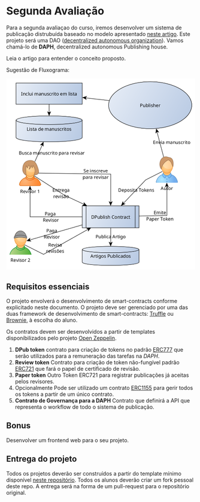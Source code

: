 # Segunda Avaliação

Para a segunda avaliaçao do curso, iremos desenvolver um sistema de publicação distrubuída baseado no modelo apresentado [neste artigo](https://www.scielo.br/j/mioc/a/pGbLcFHfhKGvXvTYPcGrfWw/?lang=en). Este projeto será uma DAO ([decentralized autonomous organization](https://ethereum.org/en/dao/)). Vamos chamá-lo de **DAPH**, decentralized autonomous Publishing house.

Leia o artigo para entender o conceito proposto.

Sugestão de Fluxograma:

![Fluxograma](Fluxograma.png)

## Requisitos essenciais
O projeto envolverá o desenvolvimento de smart-contracts conforme explicitado neste documento. O projeto deve ser gerenciado por uma das duas framework de desenvolvimento de smart-contracts: [Truffle](https://www.trufflesuite.com/docs/truffle/getting-started/creating-a-project) ou [Brownie](https://eth-brownie.readthedocs.io/en/latest/index.html), à escolha do aluno.

Os contratos devem ser desenvolvidos a partir de templates disponíbilizados pelo projeto [Open Zeppelin](https://github.com/openzeppelin/openzeppelin-contracts). 

1. **DPub token** contrato para criação de tokens no padrão [ERC777](https://docs.openzeppelin.com/contracts/4.x/erc777) que serão utilizados para a remuneração das tarefas na *DAPH*.
1. **Review token** Contrato para criação de token não-fungível padrão [ERC721](https://docs.openzeppelin.com/contracts/4.x/erc721) que fará o papel de certificado de revisão.
1. **Paper token** Outro Token ERC721 para registrar publicações já aceitas pelos revisores.
1. Opcionalmente Pode ser utilizado um contrato [ERC1155](https://docs.openzeppelin.com/contracts/4.x/erc1155) para gerir todos os tokens a partir de um único contrato.
1. **Contrato de Governança para a DAPH** Contrato que definirá a API que representa o workflow de todo o sistema de publicação.

## Bonus
Desenvolver um frontend web para o seu projeto.



## Entrega do projeto

Todos os projetos deverão ser construídos a partir do template mínimo disponível [neste repositório](https://github.com/fccoelho/Dpublish). Todos os alunos deverão criar um fork pessoal deste repo. A entrega será na forma de um pull-request para o repositório original.
